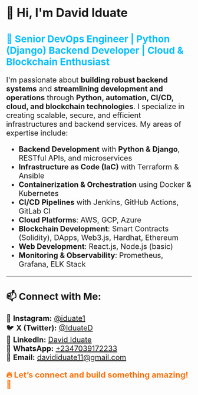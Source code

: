<h1 style="font-size: 32px;">👋 Hi, I'm David Iduate</h1>

<h2 style="font-size: 26px; color: #00bfff;">🚀 Senior DevOps Engineer | Python (Django) Backend Developer | Cloud & Blockchain Enthusiast</h2>

<p style="font-size: 20px;">
I'm passionate about <strong>building robust backend systems</strong> and <strong>streamlining development and operations</strong> through
<strong>Python, automation, CI/CD, cloud, and blockchain technologies</strong>. I specialize in creating scalable, secure, and efficient infrastructures and backend services. My areas of expertise include:
</p>

<ul style="font-size: 20px;">
  <li><strong>Backend Development</strong> with <strong>Python & Django</strong>, RESTful APIs, and microservices</li>
  <li><strong>Infrastructure as Code (IaC)</strong> with Terraform & Ansible</li>
  <li><strong>Containerization & Orchestration</strong> using Docker & Kubernetes</li>
  <li><strong>CI/CD Pipelines</strong> with Jenkins, GitHub Actions, GitLab CI</li>
  <li><strong>Cloud Platforms</strong>: AWS, GCP, Azure</li>
  <li><strong>Blockchain Development</strong>: Smart Contracts (Solidity), DApps, Web3.js, Hardhat, Ethereum</li>
  <li><strong>Web Development</strong>: React.js, Node.js (basic)</li>
  <li><strong>Monitoring & Observability</strong>: Prometheus, Grafana, ELK Stack</li>
</ul>

<hr/>
<h2 style="font-size: 26px;">📫 Connect with Me:</h2>

<p style="font-size: 20px;">
📸 <strong>Instagram:</strong> 
<a href="https://www.instagram.com/iduate1" target="_blank">@iduate1</a> <br>
🐦 <strong>X (Twitter):</strong> 
<a href="https://x.com/IduateD" target="_blank">@IduateD</a> <br>
🔗 <strong>LinkedIn:</strong> 
<a href="https://www.linkedin.com/in/david-iduate" target="_blank">David Iduate</a> <br>
💬 <strong>WhatsApp:</strong> 
<a href="https://wa.me/2347039172233" target="_blank">+2347039172233</a> <br>
📧 <strong>Email:</strong> 
<a href="mailto:davididuate11@gmail.com">davididuate11@gmail.com</a>
</p>

<p style="font-size: 22px; font-weight: bold; color: #ff6f00;">
🔥 Let’s connect and build something amazing! 🚀
</p>
